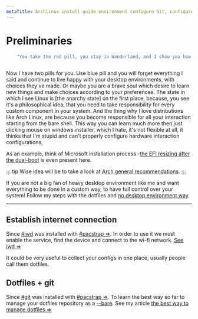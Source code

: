 ```yaml
---
metaTitle: Archlinux install guide environment configure Git, configure AUR | ArchCheatSheet
---
```


# Preliminaries
<a id="preliminaries"></a>
```sh
    "You take the red pill, you stay in Wonderland, and I show you how deep the rabbit hole goes."
                                                                                         ―Morpheus
```

Now I have two pills for you.
Use blue pill and you will forget everything I said and continue to live happy with your desktop environments, with choices they've made.
Or maybe you are a brave soul which desire to learn new things and make choices according to your preferences.
The state in which I see Linux is [the anarchy state] on the first place, because, you see it's a philosophical idea, that you need to take responsibility for every custom component in your system.
And the thing why I love distributions like Arch Linux, are because you become responsible for all your interaction starting from the bare shell.
 This way you can learn much more then just clicking mouse on windows installer, which I hate, it's not flexible at all, it thinks that I'm stupid and can't properly configure hardware interaction configurations,

As an example, think of Microsoft installation process -[the EFI resizing after the dual-boot](/environment/efi-resizing) is even present here.


::: tip
Wise idea will be to take a look at [Arch general recommendations](https://wiki.archlinux.org/index.php/General_recommendations).
:::

If you are not a big fan of heavy desktop environment like me and want everything to be done in a custom way, to have full control over your system!
Follow my steps with the dotfiles and [no desktop environment way](/environment/no-desktop-environment)

---
## Establish internet connection
<a id="esteblish_internet_connection"></a>
Since [#iwd](/environment/iwd) was installed with [#pacstrap =>](/core/base-files#pacstrap).
In order to use it we must enable the service, find the device and connect to the wi-fi network. [See iwd =>](/environment/iwd)

<a id="dotfiles"></a>
It could be very useful to collect your configs in one place, usually people call them dotfiles.   

## Dotfiles + git
<a id="dotfiles-git"></a>

Since [#git](/environment/git) was installed with [#pacstrap =>](/core/base-files#pacstrap).
To learn the best way so far to manage your dotfiles repository as a [--bare](/environment/git#git-bare).
See my article [the best way to manage dotfiles =>](/environment/dotfiles)


<!-- ### Table of Contents -->
<!-- 1.  [Environment](#environment) -->
<!--     1.  [Preliminaries (important)](#preliminaries) -->
<!--         1.  [Establish internet connection](#esteblish_internet_connection) -->
<!--         2.  [Git](#git) -->
<!--         3.  [AUR](#AUR) -->
<!--         4.  [Dependencies](#dependencies) -->
<!--     2.  [GUI](#GUI) -->
<!--         1.  [Xorg and friends](#xorg_and_friends) -->
<!--         2.  [Video drivers](#video_drivers) -->
<!--         3.  [Window Manager/Desktop Environment](#window_manager_desktop_environment) -->
<!--         4.  [Display Manager](#display_manager) -->
<!--     3.  [Networking](#networking) -->
<!--         1.  [Network Managers](#network_managers) -->
<!--         2.  [VPN](#vpn) -->
<!--     4.  [Multimedia](#multimedia) -->
<!--         1.  [Audio drivers](#audio_drivers) -->
<!--         2.  [Fonts](#fonts) -->
<!--         3.  [Media tools](#media_tools) -->
<!--         4.  [Browser](#browser) -->
<!--         5.  [Documents reader](#documents_reader) -->
<!--         6.  [Screenshots](#screenshots) -->
<!--         7.  [Social tools](#social_tools) -->
<!--         8.  [Emacs](#emacs) -->
<!--         9.  [Torrent tracker](#torrent_tracker) -->
<!--         10. [File management](#file_management) -->
<!--         11. [Terminal](#terminal) -->
<!--     5.  [Programming](#programming_languages) -->
<!--         1.  [Haskell](#haskell) -->
<!--         2.  [ECMAscript](#ECMAscript) -->
<!--     6.  [Xmonad configuration](#xmonad_configuration) -->
<!--         1.  [Status bar (XMobar)](#status_bar_xmobar) -->
<!--         2.  [Vim](#vim) -->
<!--         3.  [Terminal emulator](#terminal_emulator) -->
<!--         4.  [Program Launcher](#program_launcher) -->
<!--         5.  [File manager](#file_manager) -->
<!--         6.  [Notification manager](#notification_manager) -->
<!--         7.  [Wallpaper](#wallpaper) -->
<!--         8.  [PolicyKit](#policykit) -->
<!--     7.  [Laptop specific](#laptop-specific) -->
<!--         1.  [Hibernation](#hibernation) -->
<!--         2.  [Nvidia hybrid graphics](#nvidia_hybrid_graphics) -->
<!--         3.  [Laptop Specific Keybindings](#laptop_specific_keybindings) -->
<!--     8.  [Power management](#Power_management) -->
<!--         1.  [systemd-logind](#systemd-login) -->
<!--         2.  [TLP](#TLP) -->
<!--         3.  [ACPI events](#acpi_events) -->
<!--         4.  [Laptop Mode Tools](#laptop_mode_tools) -->
<!--         5.  [Diagnosing tools](#diagnosing_tools) -->
<!--         6.  [Manual config](#manual_config) -->

